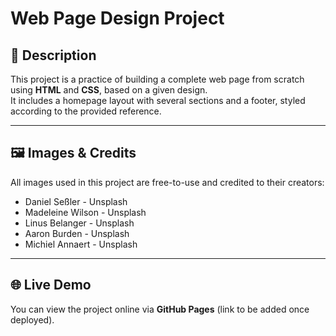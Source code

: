 # Web Page Design Project

## 📖 Description

This project is a practice of building a complete web page from scratch using **HTML** and **CSS**, based on a given design.  
It includes a homepage layout with several sections and a footer, styled according to the provided reference.

---

## 🖼️ Images & Credits

All images used in this project are free-to-use and credited to their creators:

- Daniel Seßler - Unsplash
- Madeleine Wilson - Unsplash
- Linus Belanger - Unsplash
- Aaron Burden - Unsplash
- Michiel Annaert - Unsplash

---

## 🌐 Live Demo

You can view the project online via **GitHub Pages** (link to be added once deployed).
